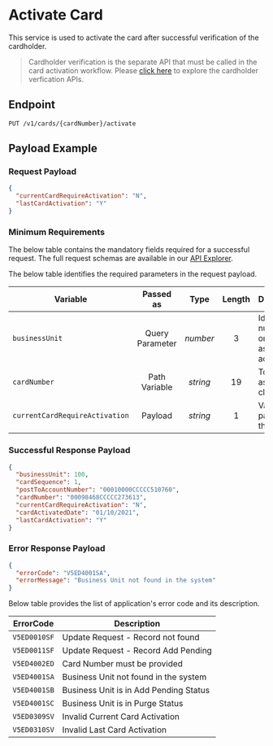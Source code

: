 # Activate Card

This service is used to activate the card after successful verification of the cardholder.

>Cardholder verification is the separate API that must be called in the card activation workflow.  Please [click here](./?path=docs/APIs/Card-Management/CVV2-Validation.md) to explore the cardholder verfication APIs.

## Endpoint

`PUT /v1/cards/{cardNumber}/activate`

## Payload Example

### Request Payload

```json
{
  "currentCardRequireActivation": "N",
  "lastCardActivation": "Y"
}
```

### Minimum Requirements

The below table contains the mandatory fields required for a successful request. The full request schemas are available in our [API Explorer](../api/?type=put&path=/v1/cards/{cardNumber}/activate).

The below table identifies the required parameters in the request payload.

| Variable | Passed as | Type | Length | Description/Values |
| -------- | :-------: | :--: | :------------: | ------------------ |
| `businessUnit` | Query Parameter | *number* | 3 | Identification number of the organization associated with the account. |
| `cardNumber` | Path Variable | *string* | 19 | Token Number associated with the clear PAN. |
| `currentCardRequireActivation` | Payload | *string* | 1 | Value ‘N’ To be passed to activate the card. |

### Successful Response Payload

```json
{
  "businessUnit": 100,
  "cardSequence": 1,
  "postToAccountNumber": "00010000CCCCC510760",
  "cardNumber": "00098468CCCCC273613",
  "currentCardRequireActivation": "N",
  "cardActivatedDate": "01/10/2021",
  "lastCardActivation": "Y"
}
```

### Error Response Payload

```json
{
  "errorCode": "V5ED4001SA",
  "errorMessage": "Business Unit not found in the system"  
}
```

Below table provides the list of application's error code and its description. 

| ErrorCode |  Description |
| --------  | ------------------ |
| `V5ED0010SF` | Update Request - Record not found |  
| `V5ED0011SF` | Update Request - Record Add Pending |
| `V5ED4002ED` | Card Number must be provided |
| `V5ED4001SA` | Business Unit not found in the system |
| `V5ED4001SB` | Business Unit is in Add Pending Status |
| `V5ED4001SC` | Business Unit is in Purge Status |
| `V5ED0309SV` | Invalid Current Card Activation |
| `V5ED0310SV` | Invalid Last Card Activation |
